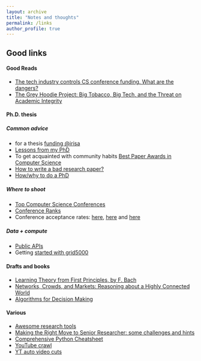 ```yaml
---
layout: archive
title: "Notes and thoughts"
permalink: /links
author_profile: true
---
```


## Good links

#### Good Reads
* [The tech industry controls CS conference funding. What are the dangers?](https://freedom-to-tinker.com/2022/03/11/the-tech-industry-controls-cs-conference-funding-what-are-the-dangers/)
* [The Grey Hoodie Project: Big Tobacco, Big Tech, and the Threat on Academic Integrity](https://arxiv.org/pdf/2009.13676.pdf)

#### Ph.D. thesis
##### Common advice

* for a thesis [funding @irisa](http://www.irisa.fr/en/funding-thesis)
* [Lessons from my PhD](https://web.eecs.utk.edu/~azh/blog/lessonsfrommyphd.html)
* To get acquainted with community habits [Best Paper Awards in Computer Science](https://jeffhuang.com/best_paper_awards/)
* [How to write a bad research paper?](https://www.youtube.com/watch?v=K9BhQaOdtjs)
* [How/why to do a PhD](https://github.com/macoj/phd)

##### Where to shoot
* [Top Computer Science Conferences ](https://research.com/conference-rankings/computer-science)
* [Conference Ranks](http://www.conferenceranks.com/)
* Conference acceptance rates: [here](https://sites.cs.ucsb.edu/~almeroth/conf/stats/), [here](https://www.lamsade.dauphine.fr/~sikora/ratio/confs.php) and [here](https://www.lamsade.dauphine.fr/~sikora/ratio/confs.php)

##### Data + compute
* [Public APIs](https://github.com/public-apis/public-apis)
* Getting [started with grid5000](https://www.grid5000.fr/w/Getting_Started)

#### Drafts and books
* [Learning Theory from First Principles, by F. Bach](https://www.di.ens.fr/~fbach/ltfp_book.pdf)
* [Networks, Crowds, and Markets: Reasoning about a Highly Connected World](https://www.cs.cornell.edu/home/kleinber/networks-book/networks-book.pdf)
* [Algorithms for Decision Making](https://algorithmsbook.com/files/dm.pdf)

#### Various
* [Awesome research tools](https://github.com/emptymalei/awesome-research#academic)
* [Making the Right Move to Senior Researcher: some challenges and hints](https://hal-lirmm.ccsd.cnrs.fr/lirmm-03240377/file/Valduriez-sigrec-2021.pdf)
* [Comprehensive Python Cheatsheet](https://gto76.github.io/python-cheatsheet/)
* [YouTube crawl](https://tools.digitalmethods.net/netvizz/youtube/)
* [YT auto video cuts](https://lav.io/notes/videogrep-tutorial/)
